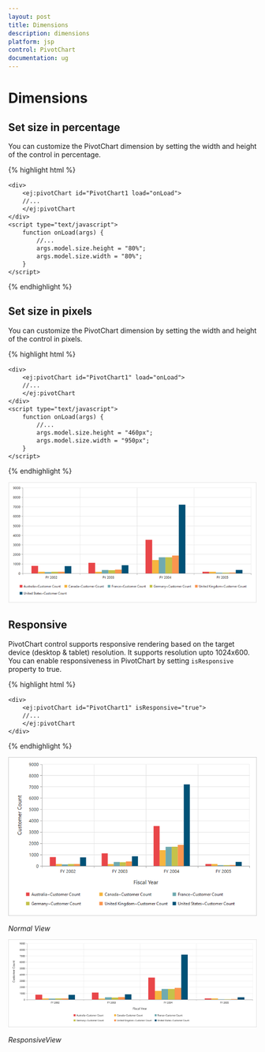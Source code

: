 ```yaml
---
layout: post
title: Dimensions
description: dimensions
platform: jsp
control: PivotChart
documentation: ug
---
```


# Dimensions

## Set size in percentage

You can customize the PivotChart dimension by setting the width and height of the control in percentage.

{% highlight html %}

	<div>
		<ej:pivotChart id="PivotChart1 load="onLoad">
		//...
		</ej:pivotChart
	</div>
	<script type="text/javascript">
		function onLoad(args) {
			//...
			args.model.size.height = "80%";
			args.model.size.width = "80%";
		}
	</script>

{% endhighlight %}

## Set size in pixels

You can customize the PivotChart dimension by setting the width and height of the control in pixels.

{% highlight html %}

	<div>
		<ej:pivotChart id="PivotChart1" load="onLoad">
		//...
		</ej:pivotChart
	</div>
	<script type="text/javascript">
		function onLoad(args) {
			//...
			args.model.size.height = "460px";
			args.model.size.width = "950px";
		}
	</script>

{% endhighlight %}
 
![](Dimensions_images/Dimensions.png) 

## Responsive

PivotChart control supports responsive rendering based on the target device (desktop & tablet) resolution. It supports resolution upto 1024x600. You can enable responsiveness in PivotChart by setting `isResponsive` property to true.

{% highlight html %}

	<div>
		<ej:pivotChart id="PivotChart1" isResponsive="true">
		//...
		</ej:pivotChart
	</div>

{% endhighlight %}

![](Dimensions_images/NormalView.png)

_Normal View_

![](Dimensions_images/ResponsiveView.png)

_ResponsiveView_

